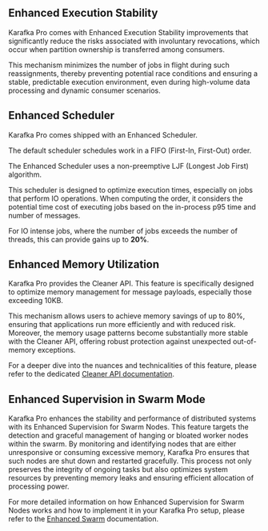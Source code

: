 ## Enhanced Execution Stability

Karafka Pro comes with Enhanced Execution Stability improvements that significantly reduce the risks associated with involuntary revocations, which occur when partition ownership is transferred among consumers.

This mechanism minimizes the number of jobs in flight during such reassignments, thereby preventing potential race conditions and ensuring a stable, predictable execution environment, even during high-volume data processing and dynamic consumer scenarios.

## Enhanced Scheduler

Karafka Pro comes shipped with an Enhanced Scheduler.

The default scheduler schedules work in a FIFO (First-In, First-Out) order.

The Enhanced Scheduler uses a non-preemptive LJF (Longest Job First) algorithm.

This scheduler is designed to optimize execution times, especially on jobs that perform IO operations. When computing the order, it considers the potential time cost of executing jobs based on the in-process p95 time and number of messages.

For IO intense jobs, where the number of jobs exceeds the number of threads, this can provide gains up to **20%**.

## Enhanced Memory Utilization

Karafka Pro provides the Cleaner API. This feature is specifically designed to optimize memory management for message payloads, especially those exceeding 10KB.

This mechanism allows users to achieve memory savings of up to 80%, ensuring that applications run more efficiently and with reduced risk. Moreover, the memory usage patterns become substantially more stable with the Cleaner API, offering robust protection against unexpected out-of-memory exceptions.

For a deeper dive into the nuances and technicalities of this feature, please refer to the dedicated [Cleaner API documentation](https://karafka.io/docs/Pro-Cleaner-API/).

## Enhanced Supervision in Swarm Mode

Karafka Pro enhances the stability and performance of distributed systems with its Enhanced Supervision for Swarm Nodes. This feature targets the detection and graceful management of hanging or bloated worker nodes within the swarm. By monitoring and identifying nodes that are either unresponsive or consuming excessive memory, Karafka Pro ensures that such nodes are shut down and restarted gracefully. This process not only preserves the integrity of ongoing tasks but also optimizes system resources by preventing memory leaks and ensuring efficient allocation of processing power.

For more detailed information on how Enhanced Supervision for Swarm Nodes works and how to implement it in your Karafka Pro setup, please refer to the [Enhanced Swarm](Pro-Enhanced-Swarm-Multi-Process) documentation.
